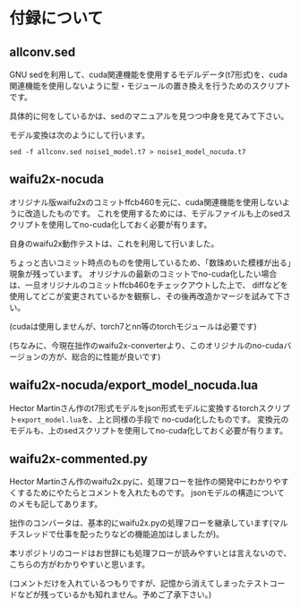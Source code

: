  付録について
==============


## allconv.sed

GNU sedを利用して、cuda関連機能を使用するモデルデータ(t7形式)を、cuda関連機能を使用しないように型・モジュールの置き換えを行うためのスクリプトです。

具体的に何をしているかは、sedのマニュアルを見つつ中身を見てみて下さい。

モデル変換は次のようにして行います。
```
sed -f allconv.sed noise1_model.t7 > noise1_model_nocuda.t7
```


## waifu2x-nocuda

オリジナル版waifu2xのコミットffcb460を元に、cuda関連機能を使用しないように改造したものです。
これを使用するためには、モデルファイルも上のsedスクリプトを使用してno-cuda化しておく必要が有ります。

自身のwaifu2x動作テストは、これを利用して行いました。

ちょっと古いコミット時点のものを使用しているため、「数珠めいた模様が出る」現象が残っています。
オリジナルの最新のコミットでno-cuda化したい場合は、一旦オリジナルのコミットffcb460をチェックアウトした上で、
diffなどを使用してどこが変更されているかを観察し、その後再改造かマージを試みて下さい。

(cudaは使用しませんが、torch7とnn等のtorchモジュールは必要です)

(ちなみに、今現在拙作のwaifu2x-converterより、このオリジナルのno-cudaバージョンの方が、総合的に性能が良いです)


## waifu2x-nocuda/export_model_nocuda.lua

Hector Martinさん作のt7形式モデルをjson形式モデルに変換するtorchスクリプト`export_model.lua`を、上と同様の手段で
no-cuda化したものです。
変換元のモデルも、上のsedスクリプトを使用してno-cuda化しておく必要が有ります。


## waifu2x-commented.py

Hector Martinさん作のwaifu2x.pyに、処理フローを拙作の開発中にわかりやすくするためにやたらとコメントを入れたものです。
jsonモデルの構造についてのメモも記してあります。

拙作のコンバータは、基本的にwaifu2x.pyの処理フローを継承しています(マルチスレッドで仕事を配ったりなどの機能追加はしましたが)。

本リポジトリのコードはお世辞にも処理フローが読みやすいとは言えないので、こちらの方がわかりやすいと思います。

(コメントだけを入れているつもりですが、記憶から消えてしまったテストコードなどが残っているかも知れません。予めご了承下さい。)



